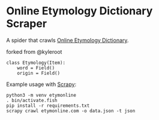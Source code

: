 Online Etymology Dictionary Scraper
===================================

A spider that crawls [Online Etymology Dictionary](https://www.etymonline.com).

forked from @kyleroot

```
class Etymology(Item):
    word = Field()
    origin = Field()
``` 

Example usage with [Scrapy](https://docs.scrapy.org/en/latest/topics/commands.html#command-line-tool):
```
python3 -m venv etymonline
. bin/activate.fish
pip install -r requirements.txt
scrapy crawl etymonline.com -o data.json -t json
```
